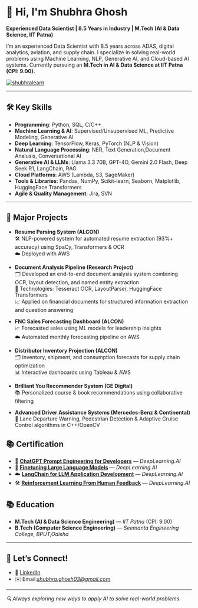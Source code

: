 # 👋 Hi, I'm Shubhra Ghosh

**Experienced Data Scientist | 8.5 Years in Industry | M.Tech (AI & Data Science, IIT Patna)**

I’m an experienced Data Scientist with 8.5 years across ADAS, digital analytics, aviation, and supply chain.
I specialize in solving real-world problems using Machine Learning, NLP, Generative AI, and Cloud-based AI systems.
Currently pursuing an **M.Tech in AI & Data Science at IIT Patna (CPI: 9.00).**
<p align="left">
  <a href="https://github.com/shubhralearn">
    <img src="https://komarev.com/ghpvc/?username=shubhralearn&label=Profile%20views&color=0e75b6&style=flat" alt="shubhralearn" />
  </a>
</p>

---

## 🛠️ Key Skills

- **Programming**: Python, SQL, C/C++
- **Machine Learning & AI**: Supervised/Unsupervised ML, Predictive Modeling, Generative AI
- **Deep Learning**: TensorFlow, Keras, PyTorch (NLP & Vision)
- **Natural Language Processing**: NER, Text Generation,Document Analusis, Conversational AI
- **Generative AI & LLMs**: Llama 3.3 70B, GPT-4O, Gemini 2.0 Flash, Deep Seek R1, LangChain, RAG
- **Cloud Platforms**: AWS (Lambda, S3, SageMaker)
- **Tools & Libraries**: Pandas, NumPy, Scikit-learn, Seaborn, Matplotlib, HuggingFace Transformers
- **Agile & Quality Management**: Jira, SVN

---

## 🚀 Major Projects

- **Resume Parsing System (ALCON)**  
  🛠️ NLP-powered system for automated resume extraction (93%+ accuracy) using SpaCy, Transformers & OCR  
  ☁️ Deployed with AWS
 - **Document Analysis Pipeline (Research Project)**  
  🗂️ Developed an end-to-end document analysis system combining OCR, layout detection, and named entity extraction  
  📄 Technologies: Tesseract OCR, LayoutParser, HuggingFace Transformers  
  📈 Applied on financial documents for structured information extraction and question answering

- **FNC Sales Forecasting Dashboard (ALCON)**  
  📈 Forecasted sales using ML models for leadership insights  
  ☁️ Automated monthly forecasting pipeline on AWS

- **Distributor Inventory Projection (ALCON)**  
  🗂️ Inventory, shipment, and consumption forecasts for supply chain optimization  
  📊 Interactive dashboards using Tableau & AWS

- **Brilliant You Recommender System (GE Digital)**  
  📚 Personalized course & book recommendations using collaborative filtering

- **Advanced Driver Assistance Systems (Mercedes-Benz & Continental)**  
  🚗 Lane Departure Warning, Pedestrian Detection & Adaptive Cruise Control algorithms in C++/OpenCV

## 📚 Certification

- 🤖 **[ChatGPT Prompt Engineering for Developers](https://learn.deeplearning.ai/accomplishments/3e775fc5-688b-49d6-9368-366d8ad926a9?usp=sharing)** — *DeepLearning.AI*
- 🧠 **[Finetuning Large Language Models](https://learn.deeplearning.ai/accomplishments/92ae565c-fa6c-4cf6-82f8-abbf94582b2d?usp=sharing)** — *DeepLearning.AI*
- ☁️ **[LangChain for LLM Application Development](https://learn.deeplearning.ai/accomplishments/87130272-4f03-4161-a80f-fd607919adde?usp=sharing)** — *DeepLearning.AI*
- 🛠️ **[Reinforcement Learning From Human Feedback](https://learn.deeplearning.ai/accomplishments/d4426444-aa11-4c52-ac31-f79f613a160a?usp=sharing)** — *DeepLearning.AI*

## 📚 Education

- **M.Tech (AI & Data Science Engineering)** — *IIT Patna* (CPI: 9.00)
- **B.Tech (Computer Science Engineering)** — *Seemanta Engineering College, BPUT,Odisha*

---

## 💬 Let’s Connect!

- 🔗 [LinkedIn](https://www.linkedin.com/in/shubhra-ghosh-9b358b14b/) 
- ✉️ Email:*shubhra.ghosh03@gmail.com*

---

*🔍 Always exploring new ways to apply AI to solve real-world problems.*
